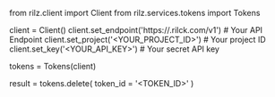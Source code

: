 from rilz.client import Client
from rilz.services.tokens import Tokens

client = Client()
client.set_endpoint('https://<REGION>.rilck.com/v1') # Your API Endpoint
client.set_project('<YOUR_PROJECT_ID>') # Your project ID
client.set_key('<YOUR_API_KEY>') # Your secret API key

tokens = Tokens(client)

result = tokens.delete(
    token_id = '<TOKEN_ID>'
)

